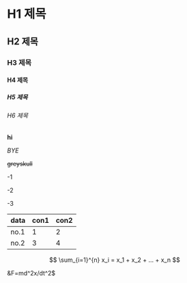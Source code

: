 # H1 제목
## H2 제목  
### H3 제목
#### H4 제목
##### H5 제목
###### H6 제목
__hi__

_BYE_

~~greyskull~~

-1

-2

-3

__data__|__con1__|__con2__|
|-----|-----|-----|
|no.1|1|2|
|no.2|3|4|

$$
\sum_{i=1}^{n} x_i = x_1 + x_2 + ... + x_n
$$

&F=md^2x/dt^2$
